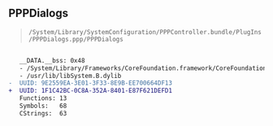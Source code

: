 ## PPPDialogs

> `/System/Library/SystemConfiguration/PPPController.bundle/PlugIns/PPPDialogs.ppp/PPPDialogs`

```diff

   __DATA.__bss: 0x48
   - /System/Library/Frameworks/CoreFoundation.framework/CoreFoundation
   - /usr/lib/libSystem.B.dylib
-  UUID: 9E2559EA-3E01-3F33-8E9B-EE700664DF13
+  UUID: 1F1C42BC-0C8A-352A-8401-E87F621DEFD1
   Functions: 13
   Symbols:   68
   CStrings:  63

```
